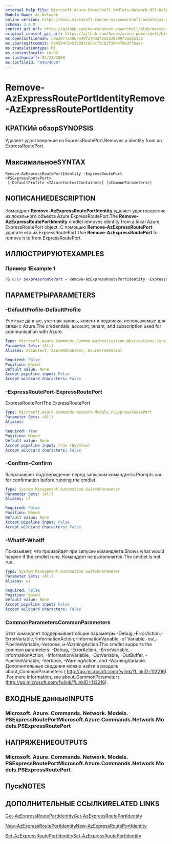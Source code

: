 ```yaml
---
external help file: Microsoft.Azure.PowerShell.Cmdlets.Network.dll-Help.xml
Module Name: Az.Network
online version: https://docs.microsoft.com/en-us/powershell/module/az.network/remove-azexpressrouteportidentity
schema: 2.0.0
content_git_url: https://github.com/Azure/azure-powershell/blob/master/src/Network/Network/help/Remove-AzExpressRoutePortIdentity.md
original_content_git_url: https://github.com/Azure/azure-powershell/blob/master/src/Network/Network/help/Remove-AzExpressRoutePortIdentity.md
ms.openlocfilehash: c0a2977a4d6c448f2703df258339c99f3d2851cb
ms.sourcegitcommit: 6a91b4c545350d316d3cf8c62f384478e3f3ba24
ms.translationtype: MT
ms.contentlocale: ru-RU
ms.lasthandoff: 04/21/2020
ms.locfileid: "94074050"
---
```

# <span data-ttu-id="f2be5-101">Remove-AzExpressRoutePortIdentity</span><span class="sxs-lookup"><span data-stu-id="f2be5-101">Remove-AzExpressRoutePortIdentity</span></span>

## <span data-ttu-id="f2be5-102">КРАТКИй обзор</span><span class="sxs-lookup"><span data-stu-id="f2be5-102">SYNOPSIS</span></span>
<span data-ttu-id="f2be5-103">Удаляет удостоверение из ExpressRoutePort.</span><span class="sxs-lookup"><span data-stu-id="f2be5-103">Removes a identity from an ExpressRoutePort.</span></span>

## <span data-ttu-id="f2be5-104">Максимальное</span><span class="sxs-lookup"><span data-stu-id="f2be5-104">SYNTAX</span></span>

```
Remove-AzExpressRoutePortIdentity -ExpressRoutePort <PSExpressRoutePort>
 [-DefaultProfile <IAzureContextContainer>] [<CommonParameters>]
```

## <span data-ttu-id="f2be5-105">NОПИСАНИЕ</span><span class="sxs-lookup"><span data-stu-id="f2be5-105">DESCRIPTION</span></span>
<span data-ttu-id="f2be5-106">Командлет **Remove-AzExpressRoutePortIdentity** удаляет удостоверение из локального объекта Azure ExpressRoutePort.</span><span class="sxs-lookup"><span data-stu-id="f2be5-106">The **Remove-AzExpressRoutePortIdentity** cmdlet removes identity from a local Azure ExpressRoutePort object.</span></span> <span data-ttu-id="f2be5-107">С помощью **Remove-AzExpressRoutePort** удалите его из ExpressRoutePort.</span><span class="sxs-lookup"><span data-stu-id="f2be5-107">Use **Remove-AzExpressRoutePort** to remove it to from ExpressRoutePort.</span></span>

## <span data-ttu-id="f2be5-108">ИЛЛЮСТРИРУЮТ</span><span class="sxs-lookup"><span data-stu-id="f2be5-108">EXAMPLES</span></span>

### <span data-ttu-id="f2be5-109">Пример 1</span><span class="sxs-lookup"><span data-stu-id="f2be5-109">Example 1</span></span>
```powershell
PS C:\> $expressroutePort = Remove-AzExpressRoutePortIdentity -ExpressRoutePort $expressroutePort
```

## <span data-ttu-id="f2be5-110">ПАРАМЕТРЫ</span><span class="sxs-lookup"><span data-stu-id="f2be5-110">PARAMETERS</span></span>

### <span data-ttu-id="f2be5-111">-DefaultProfile</span><span class="sxs-lookup"><span data-stu-id="f2be5-111">-DefaultProfile</span></span>
<span data-ttu-id="f2be5-112">Учетные данные, учетная запись, клиент и подписка, используемые для связи с Azure.</span><span class="sxs-lookup"><span data-stu-id="f2be5-112">The credentials, account, tenant, and subscription used for communication with Azure.</span></span>

```yaml
Type: Microsoft.Azure.Commands.Common.Authentication.Abstractions.Core.IAzureContextContainer
Parameter Sets: (All)
Aliases: AzContext, AzureRmContext, AzureCredential

Required: False
Position: Named
Default value: None
Accept pipeline input: False
Accept wildcard characters: False
```

### <span data-ttu-id="f2be5-113">-ExpressRoutePort</span><span class="sxs-lookup"><span data-stu-id="f2be5-113">-ExpressRoutePort</span></span>
<span data-ttu-id="f2be5-114">ExpressRoutePort</span><span class="sxs-lookup"><span data-stu-id="f2be5-114">The ExpressRoutePort</span></span>

```yaml
Type: Microsoft.Azure.Commands.Network.Models.PSExpressRoutePort
Parameter Sets: (All)
Aliases:

Required: True
Position: Named
Default value: None
Accept pipeline input: True (ByValue)
Accept wildcard characters: False
```

### <span data-ttu-id="f2be5-115">-Confirm</span><span class="sxs-lookup"><span data-stu-id="f2be5-115">-Confirm</span></span>
<span data-ttu-id="f2be5-116">Запрашивает подтверждение перед запуском командлета.</span><span class="sxs-lookup"><span data-stu-id="f2be5-116">Prompts you for confirmation before running the cmdlet.</span></span>

```yaml
Type: System.Management.Automation.SwitchParameter
Parameter Sets: (All)
Aliases: cf

Required: False
Position: Named
Default value: None
Accept pipeline input: False
Accept wildcard characters: False
```

### <span data-ttu-id="f2be5-117">-WhatIf</span><span class="sxs-lookup"><span data-stu-id="f2be5-117">-WhatIf</span></span>
<span data-ttu-id="f2be5-118">Показывает, что произойдет при запуске командлета.</span><span class="sxs-lookup"><span data-stu-id="f2be5-118">Shows what would happen if the cmdlet runs.</span></span>
<span data-ttu-id="f2be5-119">Командлет не выполняется.</span><span class="sxs-lookup"><span data-stu-id="f2be5-119">The cmdlet is not run.</span></span>

```yaml
Type: System.Management.Automation.SwitchParameter
Parameter Sets: (All)
Aliases: wi

Required: False
Position: Named
Default value: None
Accept pipeline input: False
Accept wildcard characters: False
```

### <span data-ttu-id="f2be5-120">CommonParameters</span><span class="sxs-lookup"><span data-stu-id="f2be5-120">CommonParameters</span></span>
<span data-ttu-id="f2be5-121">Этот командлет поддерживает общие параметры:-Debug,-ErrorAction,-ErrorVariable,-InformationAction,-InformationVariable,-of Variable,-out,-PipelineVariable,-Verbose, и-WarningAction.</span><span class="sxs-lookup"><span data-stu-id="f2be5-121">This cmdlet supports the common parameters: -Debug, -ErrorAction, -ErrorVariable, -InformationAction, -InformationVariable, -OutVariable, -OutBuffer, -PipelineVariable, -Verbose, -WarningAction, and -WarningVariable.</span></span> <span data-ttu-id="f2be5-122">Дополнительные сведения можно найти в разделе about_CommonParameters ( http://go.microsoft.com/fwlink/?LinkID=113216) .</span><span class="sxs-lookup"><span data-stu-id="f2be5-122">For more information, see about_CommonParameters (http://go.microsoft.com/fwlink/?LinkID=113216).</span></span>


## <span data-ttu-id="f2be5-123">ВХОДНЫЕ данные</span><span class="sxs-lookup"><span data-stu-id="f2be5-123">INPUTS</span></span>

### <span data-ttu-id="f2be5-124">Microsoft. Azure. Commands. Network. Models. PSExpressRoutePort</span><span class="sxs-lookup"><span data-stu-id="f2be5-124">Microsoft.Azure.Commands.Network.Models.PSExpressRoutePort</span></span>

## <span data-ttu-id="f2be5-125">НАПРЯЖЕНИЕ</span><span class="sxs-lookup"><span data-stu-id="f2be5-125">OUTPUTS</span></span>

### <span data-ttu-id="f2be5-126">Microsoft. Azure. Commands. Network. Models. PSExpressRoutePort</span><span class="sxs-lookup"><span data-stu-id="f2be5-126">Microsoft.Azure.Commands.Network.Models.PSExpressRoutePort</span></span>

## <span data-ttu-id="f2be5-127">Пуск</span><span class="sxs-lookup"><span data-stu-id="f2be5-127">NOTES</span></span>

## <span data-ttu-id="f2be5-128">ДОПОЛНИТЕЛЬНЫЕ ССЫЛКИ</span><span class="sxs-lookup"><span data-stu-id="f2be5-128">RELATED LINKS</span></span>
[<span data-ttu-id="f2be5-129">Get-AzExpressRoutePortIdentity</span><span class="sxs-lookup"><span data-stu-id="f2be5-129">Get-AzExpressRoutePortIdentity</span></span>](./Get-AzExpressRoutePortIdentity.md)

[<span data-ttu-id="f2be5-130">New-AzExpressRoutePortIdentity</span><span class="sxs-lookup"><span data-stu-id="f2be5-130">New-AzExpressRoutePortIdentity</span></span>](./New-AzExpressRoutePortIdentity.md)

[<span data-ttu-id="f2be5-131">Set-AzExpressRoutePortIdentity</span><span class="sxs-lookup"><span data-stu-id="f2be5-131">Set-AzExpressRoutePortIdentity</span></span>](./Set-AzExpressRoutePortIdentity.md)
